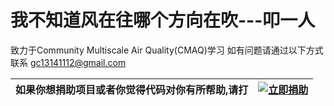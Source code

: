 # 我不知道风在往哪个方向在吹---叩一人
致力于Community Multiscale Air Quality(CMAQ)学习
如有问题请通过以下方式联系
gc13141112@gmail.com

| 如果你想捐助项目或者你觉得代码对你有所帮助,请打 | [![立即捐助](https://github.com/flashlxy/MicapsDataDraw/raw/master/images/sh1.png)](https://github.com/gc13141112/mycmaqlearn/issues/1) |
| ---- | ---- |
